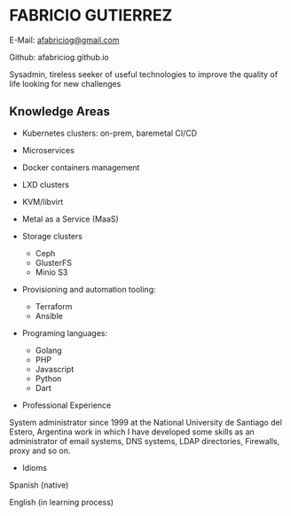 # FABRICIO GUTIERREZ

E-Mail: afabriciog@gmail.com

Github: afabriciog.github.io

Sysadmin, tireless seeker of useful technologies to improve the quality of life looking for new challenges

## Knowledge Areas

* Kubernetes clusters: on-prem, baremetal
CI/CD
* Microservices
* Docker containers management
* LXD clusters
* KVM/libvirt
* Metal as a Service (MaaS)
* Storage clusters
  * Ceph
  * GlusterFS
  * Minio S3
* Provisioning and automation tooling:
  * Terraform
  * Ansible
* Programing languages:
  * Golang
  * PHP
  * Javascript
  * Python
  * Dart

* Professional Experience

System administrator since 1999 at the National University de Santiago del Estero, Argentina work in which I have developed some skills as an administrator of email systems, DNS systems, LDAP directories, Firewalls, proxy and so on.

* Idioms

Spanish (native)

English (in learning process)
